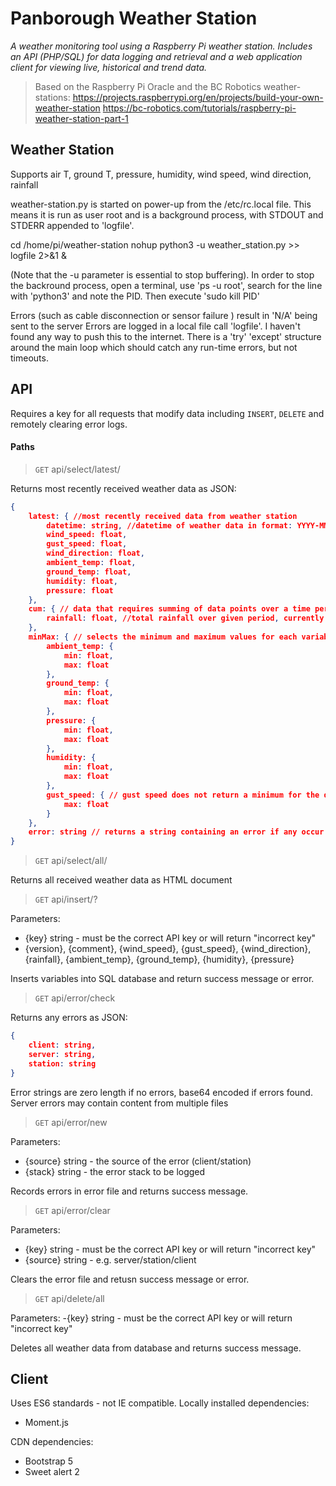 # Panborough Weather Station

*A weather monitoring tool using a Raspberry Pi weather station. Includes an API (PHP/SQL) for data logging and retrieval and a web application client for viewing live, historical and trend data.*
> Based on the Raspberry Pi Oracle and the BC Robotics weather-stations:
> https://projects.raspberrypi.org/en/projects/build-your-own-weather-station
> https://bc-robotics.com/tutorials/raspberry-pi-weather-station-part-1

## Weather Station

Supports air T, ground T, pressure, humidity, wind speed, wind direction, rainfall

weather-station.py is started on power-up from the /etc/rc.local file. This means it is run as user root and is a background process, with STDOUT and STDERR appended to 'logfile'.

cd /home/pi/weather-station
nohup python3 -u weather_station.py >> logfile 2>&1 &

(Note that the -u parameter is essential to stop buffering).
In order to stop the backround process, open a terminal, use 'ps -u root', search for the line with 'python3' and note the PID. Then execute 'sudo kill PID' 

Errors (such as cable disconnection or sensor failure ) result in 'N/A' being sent to the server
Errors are logged in a local file call 'logfile'. I haven't found any way to push this to the internet.
There is a 'try' 'except' structure around the main loop which should catch any run-time errors, but not
timeouts.

## API

Requires a key for all requests that modify data including `INSERT`, `DELETE` and remotely clearing error logs.
 
#### Paths

> `GET` api/select/latest/

Returns most recently received weather data as JSON:

```json
{ 
    latest: { //most recently received data from weather station
        datetime: string, //datetime of weather data in format: YYYY-MM-DD HH:MM:SS
        wind_speed: float,
        gust_speed: float,
        wind_direction: float,
        ambient_temp: float,
        ground_temp: float, 
        humidity: float,
        pressure: float
    },
    cum: { // data that requires summing of data points over a time period
        rainfall: float, //total rainfall over given period, currently set to 60 mins, to evenout granular nature of this data
    },
    minMax: { // selects the minimum and maximum values for each variable since midnight
        ambient_temp: {
            min: float,
            max: float
        },
        ground_temp: {
            min: float,
            max: float
        },
        pressure: {
            min: float,
            max: float
        },
        humidity: {
            min: float,
            max: float
        },
        gust_speed: { // gust speed does not return a minimum for the day
            max: float
        }
    },
    error: string // returns a string containing an error if any occur during scripts generating the variables above
}
```
> `GET` api/select/all/

Returns all received weather data as HTML document

> `GET` api/insert/?

Parameters:
- {key} string - must be the correct API key or will return "incorrect key"
- {version}, {comment}, {wind_speed}, {gust_speed}, {wind_direction}, {rainfall}, {ambient_temp}, {ground_temp}, {humidity}, {pressure}

Inserts variables into SQL database and return success message or error.

> `GET` api/error/check

Returns any errors as JSON:

```JSON
{ 
    client: string,
    server: string,
    station: string
}
```
Error strings are zero length if no errors, base64 encoded if errors found. Server errors may contain content from multiple files

> `GET` api/error/new

Parameters:
- {source} string - the source of the error (client/station)
- {stack} string - the error stack to be logged

Records errors in error file and returns success message.

> `GET` api/error/clear

Parameters:
- {key} string - must be the correct API key or will return "incorrect key"
- {source} string - e.g. server/station/client

Clears the error file and retusn success message or error.

> `GET` api/delete/all

Parameters:
-{key} string - must be the correct API key or will return "incorrect key"

Deletes all weather data from database and returns success message.

## Client
Uses ES6 standards - not IE compatible.
Locally installed dependencies:
- Moment.js

CDN dependencies:
- Bootstrap 5
- Sweet alert 2


